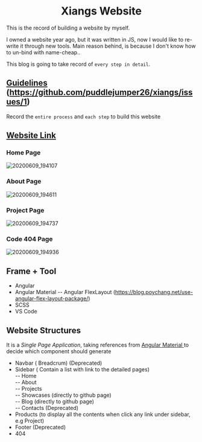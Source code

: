 <h1 align="center"> Xiangs Website </h1>

This is the record of building a website by myself.

I owned a website year ago, but it was written in JS, now I would like to re-write it through new tools. Main reason behind, is because I don't know how to un-bind with name-cheap..

This blog is going to take record of `every step in detail`.


## [Guidelines](https://github.com/puddlejumper26/xiangs/issues/1) (https://github.com/puddlejumper26/xiangs/issues/1)

Record the `entire process` and `each step` to build this website

## [Website Link](https://puddlejumper26.github.io/xiangs/)

### Home Page

![20200609_194107](https://user-images.githubusercontent.com/40550117/84143540-5619e300-aa89-11ea-8eea-ef7f99d83be7.gif)

### About Page

![20200609_194611](https://user-images.githubusercontent.com/40550117/84143918-f7a13480-aa89-11ea-8ae5-f8094cdd14bb.gif)

### Project Page

![20200609_194737](https://user-images.githubusercontent.com/40550117/84144019-26b7a600-aa8a-11ea-8520-510c659cf60c.gif)

### Code 404 Page

![20200609_194936](https://user-images.githubusercontent.com/40550117/84144194-6ed6c880-aa8a-11ea-9a97-d06663c45084.gif)


## Frame + Tool
- Angular
- Angular Material
-- Angular FlexLayout (https://blog.poychang.net/use-angular-flex-layout-package/)
- SCSS
- VS Code

## Website Structures

It is a *Single Page Application*, taking references from [Angular Material ](https://material.angular.io/components/categories) to decide which component should generate

- Navbar ( Breadcrum) (Deprecated)<br>
- Sidebar ( Contain a list with link to the detailed pages)<br>
-- Home<br>
-- About<br>
-- Projects<br> 
-- Showcases (directly to github page)<br>
-- Blog (directly to github page)<br>
-- Contacts (Deprecated)<br>
- Products (to display all the contents when click any link under sidebar, e.g Project)<br>
- Footer (Deprecated)<br>
- 404<br>

